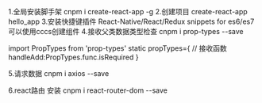 1.全局安装脚手架
cnpm i create-react-app -g 
2.创建项目
create-react-app hello_app 
3.安装快捷键插件
React-Native/React/Redux snippets for es6/es7 
可以使用cccs创建组件
4.接收父类数据类型检查
cnpm i prop-types --save

import PropTypes from 'prop-types'
  static propTypes={
        // 接收函数
        handleAdd:PropTypes.func.isRequired
    }

5.请求数据
cnpm i axios --save

6.react路由
安装
cnpm i react-router-dom --save